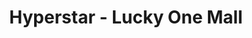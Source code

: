 ---
title: "Hyperstar - Lucky One Mall"
url: /karachi/hyperstar-lucky-one-mall/
shop: supermarket
---